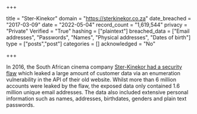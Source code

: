 +++

title = "Ster-Kinekor"
domain = "https://sterkinekor.co.za"
date_breached = "2017-03-09"
date = "2022-05-04"
record_count = "1,619,544"
privacy = "Private"
Verified = "True"
hashing = ["plaintext"]
breached_data = ["Email addresses", "Passwords", "Names", "Physical addresses", "Dates of birth"]
type = ["posts","post"]
categories = []
acknowledged = "No"


+++


In 2016, the South African cinema company <a href="http://blog.roguecode.co.za/sterkinekor-vulnerability-download-millions-accounts" target="_blank" rel="noopener">Ster-Kinekor had a security flaw</a> which leaked a large amount of customer data via an enumeration vulnerability in the API of their old website. Whilst more than 6 million accounts were leaked by the flaw, the exposed data only contained 1.6 million unique email addresses. The data also included extensive personal information such as names, addresses, birthdates, genders and plain text passwords.

